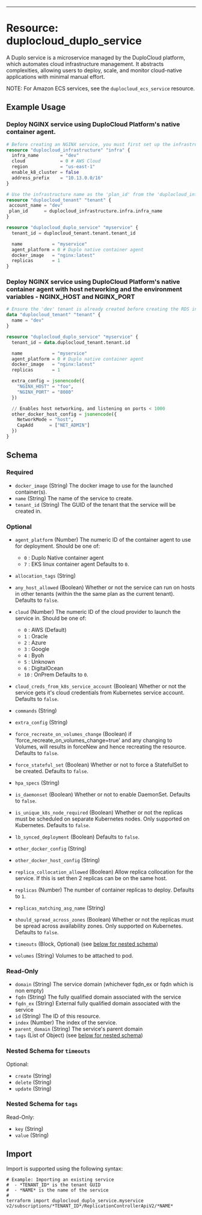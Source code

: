 ---

# Resource: duplocloud_duplo_service



A Duplo service is a microservice managed by the DuploCloud platform, which automates cloud infrastructure management. It abstracts complexities, allowing users to deploy, scale, and monitor cloud-native applications with minimal manual effort.

NOTE: For Amazon ECS services, see the `duplocloud_ecs_service` resource.


## Example Usage

### Deploy NGINX service using DuploCloud Platform's native container agent.

```terraform
# Before creating an NGINX service, you must first set up the infrastructure and tenant. Below is the resource for creating the infrastructure.
resource "duplocloud_infrastructure" "infra" {
  infra_name        = "dev"
  cloud             = 0 # AWS Cloud
  region            = "us-east-1"
  enable_k8_cluster = false
  address_prefix    = "10.13.0.0/16"
}

# Use the infrastructure name as the 'plan_id' from the 'duplocloud_infrastructure' resource while creating tenant.
resource "duplocloud_tenant" "tenant" {
 account_name = "dev"
 plan_id      = duplocloud_infrastructure.infra.infra_name
}

resource "duplocloud_duplo_service" "myservice" {
  tenant_id = duplocloud_tenant.tenant.tenant_id

  name           = "myservice"
  agent_platform = 0 # Duplo native container agent
  docker_image   = "nginx:latest"
  replicas       = 1
}
```

### Deploy NGINX service using DuploCloud Platform's native container agent with host networking and the environment variables - NGINX_HOST and NGINX_PORT

```terraform
# Ensure the 'dev' tenant is already created before creating the RDS instance.
data "duplocloud_tenant" "tenant" {
  name = "dev"
}

resource "duplocloud_duplo_service" "myservice" {
  tenant_id = data.duplocloud_tenant.tenant.id

  name           = "myservice"
  agent_platform = 0 # Duplo native container agent
  docker_image   = "nginx:latest"
  replicas       = 1

  extra_config = jsonencode({
    "NGINX_HOST" = "foo",
    "NGINX_PORT" = "8080"
  })

  // Enables host networking, and listening on ports < 1000
  other_docker_host_config = jsonencode({
    NetworkMode = "host",
    CapAdd      = ["NET_ADMIN"]
  })
}
```

<!-- schema generated by tfplugindocs -->
## Schema

### Required

- `docker_image` (String) The docker image to use for the launched container(s).
- `name` (String) The name of the service to create.
- `tenant_id` (String) The GUID of the tenant that the service will be created in.

### Optional

- `agent_platform` (Number) The numeric ID of the container agent to use for deployment.
Should be one of:

   - `0` : Duplo Native container agent
   - `7` : EKS linux container agent
 Defaults to `0`.
- `allocation_tags` (String)
- `any_host_allowed` (Boolean) Whether or not the service can run on hosts in other tenants (within the the same plan as the current tenant). Defaults to `false`.
- `cloud` (Number) The numeric ID of the cloud provider to launch the service in.
Should be one of:

   - `0` : AWS (Default)
   - `1` : Oracle
   - `2` : Azure
   - `3` : Google
   - `4` : Byoh
   - `5` : Unknown
   - `6` : DigitalOcean
   - `10` : OnPrem
 Defaults to `0`.
- `cloud_creds_from_k8s_service_account` (Boolean) Whether or not the service gets it's cloud credentials from Kubernetes service account. Defaults to `false`.
- `commands` (String)
- `extra_config` (String)
- `force_recreate_on_volumes_change` (Boolean) if 'force_recreate_on_volumes_change=true' and any changing to Volumes, will results in forceNew and hence recreating the resource. Defaults to `false`.
- `force_stateful_set` (Boolean) Whether or not to force a StatefulSet to be created. Defaults to `false`.
- `hpa_specs` (String)
- `is_daemonset` (Boolean) Whether or not to enable DaemonSet. Defaults to `false`.
- `is_unique_k8s_node_required` (Boolean) Whether or not the replicas must be scheduled on separate Kubernetes nodes.  Only supported on Kubernetes. Defaults to `false`.
- `lb_synced_deployment` (Boolean) Defaults to `false`.
- `other_docker_config` (String)
- `other_docker_host_config` (String)
- `replica_collocation_allowed` (Boolean) Allow replica collocation for the service. If this is set then 2 replicas can be on the same host.
- `replicas` (Number) The number of container replicas to deploy. Defaults to `1`.
- `replicas_matching_asg_name` (String)
- `should_spread_across_zones` (Boolean) Whether or not the replicas must be spread across availability zones.  Only supported on Kubernetes. Defaults to `false`.
- `timeouts` (Block, Optional) (see [below for nested schema](#nestedblock--timeouts))
- `volumes` (String) Volumes to be attached to pod.

### Read-Only

- `domain` (String) The service domain (whichever fqdn_ex or fqdn which is non empty)
- `fqdn` (String) The fully qualified domain associated with the service
- `fqdn_ex` (String) External fully qualified domain associated with the service
- `id` (String) The ID of this resource.
- `index` (Number) The index of the service.
- `parent_domain` (String) The service's parent domain
- `tags` (List of Object) (see [below for nested schema](#nestedatt--tags))

<a id="nestedblock--timeouts"></a>
### Nested Schema for `timeouts`

Optional:

- `create` (String)
- `delete` (String)
- `update` (String)


<a id="nestedatt--tags"></a>
### Nested Schema for `tags`

Read-Only:

- `key` (String)
- `value` (String)

## Import

Import is supported using the following syntax:

```shell
# Example: Importing an existing service
#  - *TENANT_ID* is the tenant GUID
#  - *NAME* is the name of the service
#
terraform import duplocloud_duplo_service.myservice v2/subscriptions/*TENANT_ID*/ReplicationControllerApiV2/*NAME*
```
